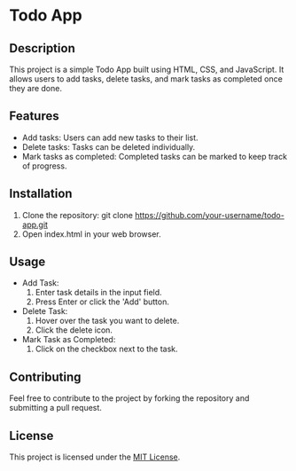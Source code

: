 # Todo App

## Description
This project is a simple Todo App built using HTML, CSS, and JavaScript. It allows users to add tasks, delete tasks, and mark tasks as completed once they are done.

## Features
- Add tasks: Users can add new tasks to their list.
- Delete tasks: Tasks can be deleted individually.
- Mark tasks as completed: Completed tasks can be marked to keep track of progress.

## Installation
1. Clone the repository: git clone https://github.com/your-username/todo-app.git
2. Open index.html in your web browser.

## Usage
- Add Task:
  1. Enter task details in the input field.
  2. Press Enter or click the 'Add' button.
- Delete Task:
  1. Hover over the task you want to delete.
  2. Click the delete icon.
- Mark Task as Completed:
  1. Click on the checkbox next to the task.

## Contributing
Feel free to contribute to the project by forking the repository and submitting a pull request.

## License
This project is licensed under the [MIT License](LICENSE).